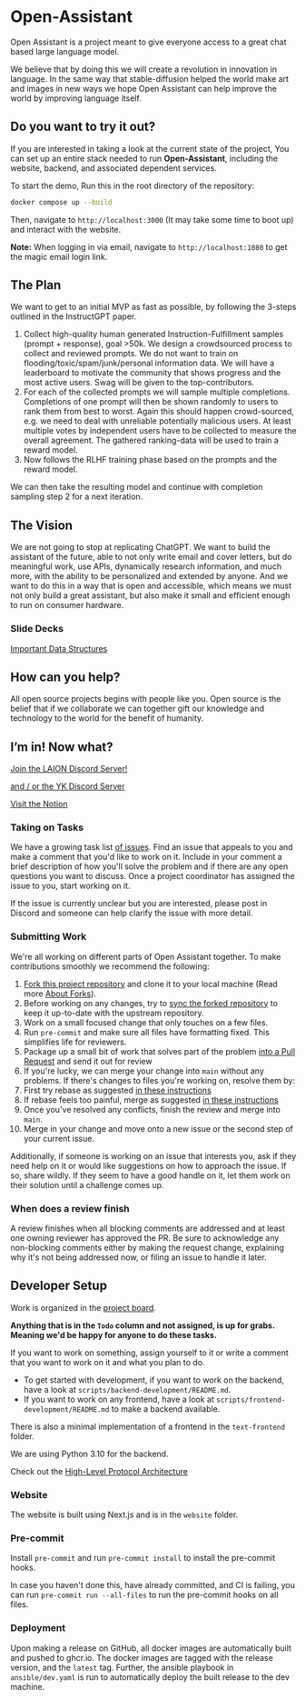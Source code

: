 # Open-Assistant

Open Assistant is a project meant to give everyone access to a great chat based large language model.

We believe that by doing this we will create a revolution in innovation in language. In the same way that stable-diffusion helped the world make art and images in new ways we hope Open Assistant can help improve the world by improving language itself.

## Do you want to try it out?

If you are interested in taking a look at the current state of the project, You can set up an entire stack needed to run **Open-Assistant**, including the
website, backend, and associated dependent services.

To start the demo, Run this in the root directory of the repository:

```sh
docker compose up --build
```

Then, navigate to `http://localhost:3000` (It may take some time to boot up) and interact with the website.

**Note:** When logging in via email, navigate to `http://localhost:1080` to get the magic email login link.

## The Plan

We want to get to an initial MVP as fast as possible, by following the 3-steps outlined in the InstructGPT paper.

1. Collect high-quality human generated Instruction-Fulfillment samples (prompt + response), goal >50k. We design a crowdsourced process to collect and reviewed prompts. We do not want to train on flooding/toxic/spam/junk/personal information data. We will have a leaderboard to motivate the community that shows progress and the most active users. Swag will be given to the top-contributors.
2. For each of the collected prompts we will sample multiple completions. Completions of one prompt will then be shown randomly to users to rank them from best to worst. Again this should happen crowd-sourced, e.g. we need to deal with unreliable potentially malicious users. At least multiple votes by independent users have to be collected to measure the overall agreement. The gathered ranking-data will be used to train a reward model.
3. Now follows the RLHF training phase based on the prompts and the reward model.

We can then take the resulting model and continue with completion sampling step 2 for a next iteration.

## The Vision

We are not going to stop at replicating ChatGPT. We want to build the assistant of the future, able to not only write email and cover letters, but do meaningful work, use APIs, dynamically research information, and much more, with the ability to be personalized and extended by anyone. And we want to do this in a way that is open and accessible, which means we must not only build a great assistant, but also make it small and efficient enough to run on consumer hardware.

### Slide Decks

[Important Data Structures](https://docs.google.com/presentation/d/1iaX_nxasVWlvPiSNs0cllR9L_1neZq0RJxd6MFEalUY/edit?usp=sharing)

## How can you help?

All open source projects begins with people like you. Open source is the belief that if we collaborate we can together gift our knowledge and technology to the world for the benefit of humanity.

## I’m in! Now what?

[Join the LAION Discord Server!](https://discord.com/invite/mVcgxMPD7e)

[and / or the YK Discord Server](https://ykilcher.com/discord)

[Visit the Notion](https://ykilcher.com/open-assistant)

### Taking on Tasks

We have a growing task list
[of issues](https://github.com/LAION-AI/Open-Assistant/issues). Find an issue
that appeals to you and make a comment that you'd like to work on it. Include
in your comment a brief description of how you'll solve the problem and if
there are any open questions you want to discuss. Once a project coordinator
has assigned the issue to you, start working on it.

If the issue is currently unclear but you are interested, please post in
Discord and someone can help clarify the issue with more detail.

### Submitting Work

We're all working on different parts of Open Assistant together. To make
contributions smoothly we recommend the following:

1.  [Fork this project repository](https://docs.github.com/en/get-started/quickstart/fork-a-repo) and clone it to your local machine (Read more [About Forks](https://docs.github.com/en/pull-requests/collaborating-with-pull-requests/working-with-forks/about-forks)).
1.  Before working on any changes, try to [sync the forked repository](https://docs.github.com/en/pull-requests/collaborating-with-pull-requests/working-with-forks/syncing-a-fork) to keep it up-to-date with the upstream repository.
1.  Work on a small focused change that only touches on a few files.
1.  Run `pre-commit` and make sure all files have formatting fixed. This
    simplifies life for reviewers.
1.  Package up a small bit of work that solves part of the problem [into a Pull
    Request](https://docs.github.com/en/pull-requests/collaborating-with-pull-requests/proposing-changes-to-your-work-with-pull-requests/creating-a-pull-request-from-a-fork) and send it out for review
1.  If you're lucky, we can merge your change into `main` without any problems.
    If there's changes to files you're working on, resolve them by:
1.  First try rebase as suggested
    [in these instructions](https://timwise.co.uk/2019/10/14/merge-vs-rebase/#should-you-rebase)
1.  If rebase feels too painful, merge as suggested
    [in these instructions](https://timwise.co.uk/2019/10/14/merge-vs-rebase/#should-you-merge)
1.  Once you've resolved any conflicts, finish the review and merge into `main`.
1.  Merge in your change and move onto a new issue or the second step of your
    current issue.

Additionally, if someone is working on an issue that interests you, ask if they
need help on it or would like suggestions on how to approach the issue. If so,
share wildly. If they seem to have a good handle on it, let them work on their
solution until a challenge comes up.

### When does a review finish

A review finishes when all blocking comments are addressed and at least one
owning reviewer has approved the PR. Be sure to acknowledge any non-blocking
comments either by making the request change, explaining why it's not being
addressed now, or filing an issue to handle it later.

## Developer Setup

Work is organized in the [project board](https://github.com/orgs/LAION-AI/projects/3).

**Anything that is in the `Todo` column and not assigned, is up for grabs. Meaning we'd be happy for anyone to do these tasks.**

If you want to work on something, assign yourself to it or write a comment that you want to work on it and what you plan to do.

- To get started with development, if you want to work on the backend, have a look at `scripts/backend-development/README.md`.
- If you want to work on any frontend, have a look at `scripts/frontend-development/README.md` to make a backend available.

There is also a minimal implementation of a frontend in the `text-frontend` folder.

We are using Python 3.10 for the backend.

Check out the [High-Level Protocol Architecture](https://www.notion.so/High-Level-Protocol-Architecture-6f1fd3551da74213b560ead369f132dc)

### Website

The website is built using Next.js and is in the `website` folder.

### Pre-commit

Install `pre-commit` and run `pre-commit install` to install the pre-commit hooks.

In case you haven't done this, have already committed, and CI is failing, you can run `pre-commit run --all-files` to run the pre-commit hooks on all files.

### Deployment

Upon making a release on GitHub, all docker images are automatically built and pushed to ghcr.io. The docker images are tagged with the release version, and the `latest` tag. Further, the ansible playbook in `ansible/dev.yaml` is run to automatically deploy the built release to the dev machine.

